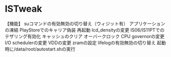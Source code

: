 ISTweak
=======

【機能】
suコマンドの有効無効の切り替え（ウィジット有）
アプリケーションの凍結
PlayStoreでのキャリア偽装
再起動
lcd_densityの変更
IS06/IS11PTでのテザリング有効化
キャッシュのクリア
オーバークロック
CPU governorの変更
I/O schedulerの変更
VDDの変更
zramの設定
lifelogの有効無効の切り替え
起動時に/data/root/autostart.shの実行
